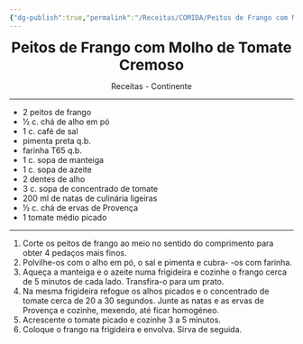 ```yaml
---
{"dg-publish":true,"permalink":"/Receitas/COMIDA/Peitos de Frango com Molho de Tomate Cremoso/"}
---
```



<div style="text-align: center;"> <span style="font-size: 26px;"><b>Peitos de Frango com Molho de Tomate Cremoso</b></span> </div>

<span class="center"> <center> Receitas - Continente </center></span>

---
- 2 peitos de frango
- ½ c. chá de alho em pó
- 1 c. café de sal
- pimenta preta q.b. 
- farinha T65 q.b.
- 1 c. sopa de manteiga
- 1 c. sopa de azeite
- 2 dentes de alho
- 3 c. sopa de concentrado de tomate
- 200 ml de natas de culinária ligeiras
- ½ c. chá de ervas de Provença
- 1 tomate médio picado
---
1. Corte os peitos de frango ao meio no sentido do comprimento para obter 4 pedaços mais finos. 
2. Polvilhe-os com o alho em pó, o sal e pimenta e cubra- -os com farinha.
3. Aqueça a manteiga e o azeite numa frigideira e cozinhe o frango cerca de 5 minutos de cada lado. Transfira-o para um prato. 
4. Na mesma frigideira refogue os alhos picados e o concentrado de tomate cerca de 20 a 30 segundos. Junte as natas e as ervas de Provença e cozinhe, mexendo, até ficar homogéneo. 
5. Acrescente o tomate picado e cozinhe 3 a 5 minutos. 
6. Coloque o frango na frigideira e envolva. Sirva de seguida.